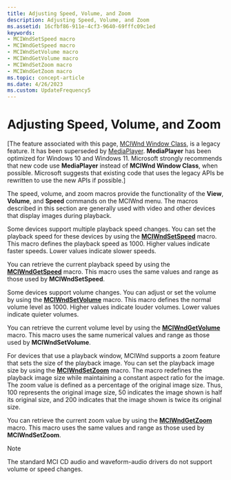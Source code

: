 ```yaml
---
title: Adjusting Speed, Volume, and Zoom
description: Adjusting Speed, Volume, and Zoom
ms.assetid: 16cfbf86-911e-4cf3-9640-69fffc09c1ed
keywords:
- MCIWndSetSpeed macro
- MCIWndGetSpeed macro
- MCIWndSetVolume macro
- MCIWndGetVolume macro
- MCIWndSetZoom macro
- MCIWndGetZoom macro
ms.topic: concept-article
ms.date: 4/26/2023
ms.custom: UpdateFrequency5
---
```


# Adjusting Speed, Volume, and Zoom

\[The feature associated with this page, [MCIWnd Window Class](/windows/win32/multimedia/mciwnd-window-class), is a legacy feature. It has been superseded by [MediaPlayer](/uwp/api/Windows.Media.Playback.MediaPlayer). **MediaPlayer** has been optimized for Windows 10 and Windows 11. Microsoft strongly recommends that new code use **MediaPlayer** instead of **MCIWnd Window Class**, when possible. Microsoft suggests that existing code that uses the legacy APIs be rewritten to use the new APIs if possible.\]

The speed, volume, and zoom macros provide the functionality of the **View**, **Volume**, and **Speed** commands on the MCIWnd menu. The macros described in this section are generally used with video and other devices that display images during playback.

Some devices support multiple playback speed changes. You can set the playback speed for these devices by using the [**MCIWndSetSpeed**](/windows/desktop/api/Vfw/nf-vfw-mciwndsetspeed) macro. This macro defines the playback speed as 1000. Higher values indicate faster speeds. Lower values indicate slower speeds.

You can retrieve the current playback speed by using the [**MCIWndGetSpeed**](/windows/desktop/api/Vfw/nf-vfw-mciwndgetspeed) macro. This macro uses the same values and range as those used by **MCIWndSetSpeed**.

Some devices support volume changes. You can adjust or set the volume by using the [**MCIWndSetVolume**](/windows/desktop/api/Vfw/nf-vfw-mciwndsetvolume) macro. This macro defines the normal volume level as 1000. Higher values indicate louder volumes. Lower values indicate quieter volumes.

You can retrieve the current volume level by using the [**MCIWndGetVolume**](/windows/desktop/api/Vfw/nf-vfw-mciwndgetvolume) macro. This macro uses the same numerical values and range as those used by **MCIWndSetVolume**.

For devices that use a playback window, MCIWnd supports a zoom feature that sets the size of the playback image. You can set the playback image size by using the [**MCIWndSetZoom**](/windows/desktop/api/Vfw/nf-vfw-mciwndsetzoom) macro. The macro redefines the playback image size while maintaining a constant aspect ratio for the image. The zoom value is defined as a percentage of the original image size. Thus, 100 represents the original image size, 50 indicates the image shown is half its original size, and 200 indicates that the image shown is twice its original size.

You can retrieve the current zoom value by using the [**MCIWndGetZoom**](/windows/desktop/api/Vfw/nf-vfw-mciwndgetzoom) macro. This macro uses the same values and range as those used by **MCIWndSetZoom**.

> [!Note]  
> The standard MCI CD audio and waveform-audio drivers do not support volume or speed changes.

 

 

 




